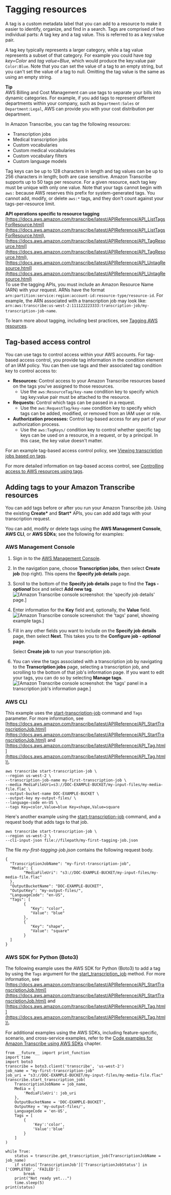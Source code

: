 # Tagging resources<a name="tagging"></a>

A tag is a custom metadata label that you can add to a resource to make it easier to identify, organize, and find in a search\. Tags are comprised of two individual parts: A tag key and a tag value\. This is referred to as a key:value pair\.

A tag key typically represents a larger category, while a tag value represents a subset of that category\. For example you could have *tag key=Color* and *tag value=Blue*, which would produce the key:value pair `Color:Blue`\. Note that you can set the value of a tag to an empty string, but you can't set the value of a tag to null\. Omitting the tag value is the same as using an empty string\.

**Tip**  
AWS Billing and Cost Management can use tags to separate your bills into dynamic categories\. For example, if you add tags to represent different departments within your company, such as `Department:Sales` or `Department:Legal`, AWS can provide you with your cost distribution per department\.

In Amazon Transcribe, you can tag the following resources:
+ Transcription jobs
+ Medical transcription jobs
+ Custom vocabularies
+ Custom medical vocabularies
+ Custom vocabulary filters
+ Custom language models

Tag keys can be up to 128 characters in length and tag values can be up to 256 characters in length; both are case sensitive\. Amazon Transcribe supports up to 50 tags per resource\. For a given resource, each tag key must be unique with only one value\. Note that your tags cannot begin with `aws:` because AWS reserves this prefix for system\-generated tags\. You cannot add, modify, or delete `aws:*` tags, and they don't count against your tags\-per\-resource limit\.

**API operations specific to resource tagging**  
 [https://docs.aws.amazon.com/transcribe/latest/APIReference/API_ListTagsForResource.html](https://docs.aws.amazon.com/transcribe/latest/APIReference/API_ListTagsForResource.html), [https://docs.aws.amazon.com/transcribe/latest/APIReference/API_TagResource.html](https://docs.aws.amazon.com/transcribe/latest/APIReference/API_TagResource.html), [https://docs.aws.amazon.com/transcribe/latest/APIReference/API_UntagResource.html](https://docs.aws.amazon.com/transcribe/latest/APIReference/API_UntagResource.html)   
To use the tagging APIs, you must include an Amazon Resource Name \(ARN\) with your request\. ARNs have the format `arn:partition:service:region:account-id:resource-type/resource-id`\. For example, the ARN associated with a transcription job may look like: `arn:aws:transcribe:us-west-2:111122223333:transcription-job/my-transcription-job-name`\.

To learn more about tagging, including best practices, see [Tagging AWS resources](https://docs.aws.amazon.com/general/latest/gr/aws_tagging.html)\.

## Tag\-based access control<a name="tagging-access-control"></a>

You can use tags to control access within your AWS accounts\. For tag\-based access control, you provide tag information in the condition element of an IAM policy\. You can then use tags and their associated tag condition key to control access to:
+ **Resources:** Control access to your Amazon Transcribe resources based on the tags you've assigned to those resources\.
  + Use the `aws:ResourceTag/key-name` condition key to specify which tag key:value pair must be attached to the resource\.
+ **Requests:** Control which tags can be passed in a request\.
  + Use the `aws:RequestTag/key-name` condition key to specify which tags can be added, modified, or removed from an IAM user or role\.
+ **Authorization processes:** Control tag\-based access for any part of your authorization process\.
  +  Use the `aws:TagKeys/` condition key to control whether specific tag keys can be used on a resource, in a request, or by a principal\. In this case, the key value doesn't matter\.

For an example tag\-based access control policy, see [Viewing transcription jobs based on tags](security_iam_id-based-policy-examples.md#tagging-transcription-policy)\.

For more detailed information on tag\-based access control, see [Controlling access to AWS resources using tags](https://docs.aws.amazon.com/IAM/latest/UserGuide/access_tags.html)\.

## Adding tags to your Amazon Transcribe resources<a name="tagging-how-to"></a>

You can add tags before or after you run your Amazon Transcribe job\. Using the existing **Create\*** and **Start\*** APIs, you can add add tags with your transcription request\.

You can add, modify or delete tags using the **AWS Management Console**, **AWS CLI**, or **AWS SDKs**; see the following for examples:

### AWS Management Console<a name="tagging-console"></a>

1. Sign in to the [AWS Management Console](https://console.aws.amazon.com/transcribe/)\.

1. In the navigation pane, choose **Transcription jobs**, then select **Create job** \(top right\)\. This opens the **Specify job details** page\.

1. Scroll to the bottom of the **Specify job details** page to find the **Tags \- *optional*** box and select **Add new tag**\.  
![\[Amazon Transcribe console screenshot: the 'specify job details' page.\]](http://docs.aws.amazon.com/transcribe/latest/dg/images/add-new-tag.png)

1. Enter information for the **Key** field and, optionally, the **Value** field\.  
![\[Amazon Transcribe console screenshot: the 'tags' panel, showing example tags.\]](http://docs.aws.amazon.com/transcribe/latest/dg/images/add-new-tag-color.png)

1. Fill in any other fields you want to include on the **Specify job details** page, then select **Next**\. This takes you to the **Configure job \- *optional* page\.**

   Select **Create job** to run your transcription job\. 

1. You can view the tags associated with a transcription job by navigating to the **Transcription jobs** page, selecting a transcription job, and scrolling to the bottom of that job's information page\. If you want to edit your tags, you can do so by selecting **Manage tags**\.  
![\[Amazon Transcribe console screenshot: the 'tags' panel in a transcription job's information page.\]](http://docs.aws.amazon.com/transcribe/latest/dg/images/view-tags.png)

### AWS CLI<a name="tagging-cli"></a>

This example uses the [start\-transcription\-job](https://awscli.amazonaws.com/v2/documentation/api/latest/reference/transcribe/start-transcription-job.html) command and `Tags` parameter\. For more information, see [https://docs.aws.amazon.com/transcribe/latest/APIReference/API_StartTranscriptionJob.html](https://docs.aws.amazon.com/transcribe/latest/APIReference/API_StartTranscriptionJob.html) and [https://docs.aws.amazon.com/transcribe/latest/APIReference/API_Tag.html](https://docs.aws.amazon.com/transcribe/latest/APIReference/API_Tag.html)\.

```
aws transcribe start-transcription-job \
--region us-west-2 \
--transcription-job-name my-first-transcription-job \
--media MediaFileUri=s3://DOC-EXAMPLE-BUCKET/my-input-files/my-media-file.flac \
--output-bucket-name DOC-EXAMPLE-BUCKET \
--output-key my-output-files/ \
--language-code en-US \
--tags Key=color,Value=blue Key=shape,Value=square
```

Here's another example using the [start\-transcription\-job](https://awscli.amazonaws.com/v2/documentation/api/latest/reference/transcribe/start-transcription-job.html) command, and a request body that adds tags to that job\.

```
aws transcribe start-transcription-job \
--region us-west-2 \
--cli-input-json file://filepath/my-first-tagging-job.json
```

The file *my\-first\-tagging\-job\.json* contains the following request body\.

```
{
  "TranscriptionJobName": "my-first-transcription-job",
  "Media": {
        "MediaFileUri": "s3://DOC-EXAMPLE-BUCKET/my-input-files/my-media-file.flac"
  },
  "OutputBucketName": "DOC-EXAMPLE-BUCKET",
  "OutputKey": "my-output-files/", 
  "LanguageCode": "en-US",
  "Tags": [ 
        {
           "Key": "color",
           "Value": "blue"
        },
        {
           "Key": "shape",
           "Value": "square"
        }
  ]
}
```

### AWS SDK for Python \(Boto3\)<a name="tagging-python-batch"></a>

The following example uses the AWS SDK for Python \(Boto3\) to add a tag by using the `Tags` argument for the [start\_transcription\_job](https://boto3.amazonaws.com/v1/documentation/api/latest/reference/services/transcribe.html#TranscribeService.Client.start_transcription_job) method\. For more information, see [https://docs.aws.amazon.com/transcribe/latest/APIReference/API_StartTranscriptionJob.html](https://docs.aws.amazon.com/transcribe/latest/APIReference/API_StartTranscriptionJob.html) and [https://docs.aws.amazon.com/transcribe/latest/APIReference/API_Tag.html](https://docs.aws.amazon.com/transcribe/latest/APIReference/API_Tag.html)\.

For additional examples using the AWS SDKs, including feature\-specific, scenario, and cross\-service examples, refer to the [Code examples for Amazon Transcribe using AWS SDKs](service_code_examples.md) chapter\.

```
from __future__ import print_function
import time
import boto3
transcribe = boto3.client('transcribe', 'us-west-2')
job_name = "my-first-transcription-job"
job_uri = "s3://DOC-EXAMPLE-BUCKET/my-input-files/my-media-file.flac"
transcribe.start_transcription_job(
    TranscriptionJobName = job_name,
    Media = {
        'MediaFileUri': job_uri
    },
    OutputBucketName = 'DOC-EXAMPLE-BUCKET',
    OutputKey = 'my-output-files/', 
    LanguageCode = 'en-US', 
    Tags = [
        {
            'Key':'color', 
            'Value':'blue'
        }
    ]
)

while True:
    status = transcribe.get_transcription_job(TranscriptionJobName = job_name)
    if status['TranscriptionJob']['TranscriptionJobStatus'] in ['COMPLETED', 'FAILED']:
        break
    print("Not ready yet...")
    time.sleep(5)
print(status)
```